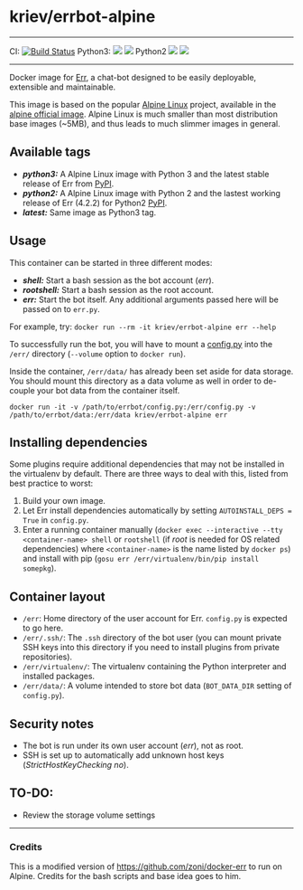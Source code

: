 # kriev/errbot-alpine

---

CI: [![Build Status](https://travis-ci.org/hgranillo/errbot-docker.svg?branch=master)](https://travis-ci.org/hgranillo/errbot-docker)
Python3: [![](https://images.microbadger.com/badges/image/kriev/errbot-alpine.svg)](https://microbadger.com/images/kriev/errbot-alpine "Get your own image badge on microbadger.com")
[![](https://images.microbadger.com/badges/version/kriev/errbot-alpine.svg)](https://microbadger.com/images/kriev/errbot-alpine "Get your own version badge on microbadger.com")
Python2
[![](https://images.microbadger.com/badges/image/kriev/errbot-alpine:python2.svg)](https://microbadger.com/images/kriev/errbot-alpine:python2 "Get your own image badge on microbadger.com")
[![](https://images.microbadger.com/badges/version/kriev/errbot-alpine:python2.svg)](https://microbadger.com/images/kriev/errbot-alpine:python2 "Get your own version badge on microbadger.com")

---

Docker image for [Err](http://errbot.net), a chat-bot designed to be easily deployable, extensible and maintainable.

This image is based on the popular [Alpine Linux](alpinelinux.com) project, available in the [alpine official image](https://hub.docker.com/_/alpine/). Alpine Linux is much smaller than most distribution base images (~5MB), and thus leads to much slimmer images in general.

Available tags
--------------

* ___python3:___ A Alpine Linux image with Python 3 and the latest stable release of Err from [PyPI](https://pypi.python.org/pypi/errbot/).
* ___python2:___ A Alpine Linux image with Python 2 and the lastest working release of Err (4.2.2) for Python2 [PyPI](https://pypi.python.org/pypi/err/).
* ___latest:___ Same image as Python3 tag.

## Usage

This container can be started in three different modes:

* ___shell:___ Start a bash session as the bot account (*err*).
* ___rootshell:___ Start a bash session as the root account.
* ___err:___ Start the bot itself. Any additional arguments passed here will be passed on to `err.py`.

For example, try: `docker run --rm -it kriev/errbot-alpine err --help`

To successfully run the bot, you will have to mount a [config.py](http://errbot.net/_downloads/config-template.py) into the `/err/` directory (`--volume` option to `docker run`).

Inside the container, `/err/data/` has already been set aside for data storage. You should mount this directory as a data volume as well in order to de-couple your bot data from the container itself.

```
docker run -it -v /path/to/errbot/config.py:/err/config.py -v /path/to/errbot/data:/err/data kriev/errbot-alpine err
```

## Installing dependencies

Some plugins require additional dependencies that may not be installed in the virtualenv by default. There are three ways to deal with this, listed from best practice to worst:

1. Build your own image.
2. Let Err install dependencies automatically by setting `AUTOINSTALL_DEPS = True` in `config.py`.
3. Enter a running container manually (`docker exec --interactive --tty <container-name> shell` or `rootshell` (if *root* is needed for OS related dependencies) where `<container-name>` is the name listed by `docker ps`) and install with pip (`gosu err /err/virtualenv/bin/pip install somepkg`).


## Container layout

* `/err`: Home directory of the user account for Err. `config.py` is expected to go here.
* `/err/.ssh/`: The `.ssh` directory of the bot user (you can mount private SSH keys into this directory if you need to install plugins from private repositories).
* `/err/virtualenv/`: The virtualenv containing the Python interpreter and installed packages.
* `/err/data/`: A volume intended to store bot data (`BOT_DATA_DIR` setting of `config.py`).


## Security notes

* The bot is run under its own user account (*err*), not as root.
* SSH is set up to automatically add unknown host keys (*StrictHostKeyChecking no*).

## TO-DO:

* Review the storage volume settings

-----

### Credits

This is a modified version of https://github.com/zoni/docker-err to run on Alpine. Credits for the bash scripts and base idea goes to him.
